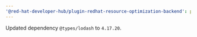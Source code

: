 ```yaml
---
'@red-hat-developer-hub/plugin-redhat-resource-optimization-backend': patch
---
```


Updated dependency `@types/lodash` to `4.17.20`.
